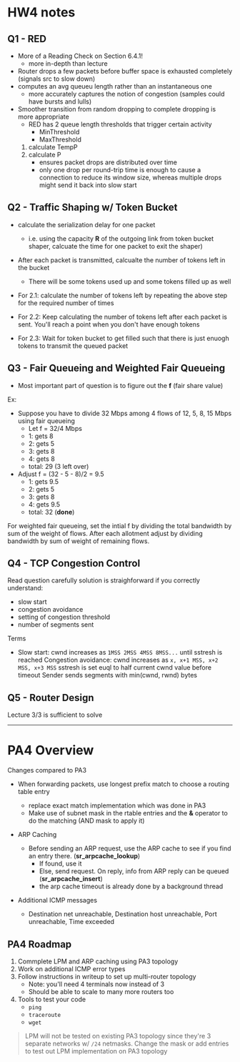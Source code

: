 # HW4 notes

## Q1 - RED
- More of a Reading Check on Section 6.4.1!
  - more in-depth than lecture
- Router drops a few packets before buffer space is exhausted completely (signals src to slow down)
- computes an avg queueu length rather than an instantaneous one 
  - more accurately captures the notion of congestion (samples could have bursts and lulls)
- Smoother transition from random dropping to complete dropping is more appropriate
  - RED has 2 queue length thresholds that trigger certain activity
    - MinThreshold
    - MaxThreshold
  1. calculate TempP
  2. calculate P
     - ensures packet drops are distributed over time
     - only one drop per round-trip time is enough to cause a connection to reduce its window size, whereas multiple drops might send it back into slow start
    
## Q2 - Traffic Shaping w/ Token Bucket

- calculate the serialization delay for one packet 
  - i.e. using the capacity **R** of the outgoing link from token bucket shaper, calcuate the time for one packet to exit the shaper)
- After each packet is transmitted, calcualte the number of tokens left in the bucket 
  - There will be some tokens used up and some tokens filled up as well

- For 2.1: calculate the number of tokens left by repeating the above step for the required number of times
- For 2.2: Keep calculating the number of tokens left after each packet is sent. You'll reach a point when you don't have enough tokens
- For 2.3: Wait for token bucket to get filled such that there is just enuogh tokens to transmit the queued packet

## Q3 - Fair Queueing and Weighted Fair Queueing

- Most important part of question is to figure out the **f** (fair share value)

Ex:
  - Suppose you have to divide 32 Mbps among 4 flows of 12, 5, 8, 15 Mbps using fair queueing
    - Let f = 32/4 Mbps
    - 1: gets 8
    - 2: gets 5
    - 3: gets 8
    - 4: gets 8
    - total: 29 (3 left over)
  - Adjust f = (32 - 5 - 8)/2 = 9.5
    - 1: gets 9.5
    - 2: gets 5
    - 3: gets 8
    - 4: gets 9.5
    - total: 32 (**done**)
  
For weighted fair queueing, set the intial f by dividing the total bandwidth by sum of the weight of flows. After each allotment adjust by dividing bandwidth by sum of weight of remaining flows.

## Q4 - TCP Congestion Control

Read question carefully solution is straighforward if you correctly understand:
  - slow start
  - congestion avoidance
  - setting of congestion threshold
  - number of segments sent

Terms
- Slow start: cwnd increases as `1MSS 2MSS 4MSS 8MSS...` until sstresh is reached
Congestion avoidance: cwnd increases as `x, x+1 MSS, x+2 MSS, x+3 MSS` 
sstresh is set euql to half current cwnd value before timeout
Sender sends segments with min(cwnd, rwnd) bytes

## Q5 - Router Design

Lecture 3/3 is sufficient to solve 

---

# PA4 Overview

Changes compared to PA3
- When forwarding packets, use longest prefix match to choose a routing table entry
  - replace exact match implementation which was done in PA3
  - Make use of subnet mask in the rtable entries and the **&** operator to do the matching (AND mask to apply it)

- ARP Caching
  - Before sending an ARP request, use the ARP cache to see if you find an entry there. (**sr_arpcache_lookup**)
    - If found, use it
    - Else, send request. On reply, info from ARP reply can be queued (**sr_arpcache_insert**)
    - the arp cache timeout is already done by a background thread

- Additional ICMP messages
  - Destination net unreachable, Destination host unreachable, Port unreachable, Time exceeded

## PA4 Roadmap

1. Commplete LPM and ARP caching using PA3 topology
2. Work on additional ICMP error types
3. Follow instructions in writeup to set up multi-router topology
   - Note: you'll need 4 terminals now instead of 3
   - Should be able to scale to many more routers too
4. Tools to test your code
   - `ping`
   - `traceroute`
   - `wget`
  
> LPM will not be tested on existing PA3 topology since they're 3 separate networks w/ `/24` netmasks. Change the mask or add entries to test out LPM implementation on PA3 topology